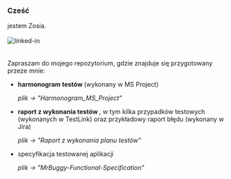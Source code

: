 ### Cześć
jestem Zosia. 
<br>
<br>[<img align="left" alt="linked-in" src="https://img.shields.io/badge/linkedin-%230077B5.svg?&style=for-the-badge&logo=linkedin&logoColor=white" />](https://www.linkedin.com/in/zofia-zagrobelnaa/)
<br>
<br>
<br>
Zapraszam do mojego repozytorium, gdzie znajduje się przygotowany przeze mnie: 
<br>
- <strong>harmonogram testów </strong> (wykonany w MS Project)</p> <i>plik -> "Harmonogram_MS_Project" </i></p>
- <strong>raport z wykonania testów </strong>, w tym kilka przypadków testowych (wykonanych w TestLink) oraz przykładowy raport błędu (wykonany w Jira) </p>
 <i>plik -> "Raport z wykonania planu testów"</i></p>
- specyfikacja testowanej aplikacji </p>
<i>plik -> "MrBuggy-Functional-Specification"</i></p>
